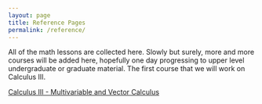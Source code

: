 ```yaml
---
layout: page
title: Reference Pages
permalink: /reference/
---
```


All of the math lessons are collected here. Slowly but surely, more and more courses will be added here, hopefully one day progressing to upper level undergraduate or graduate material. The first course that we will work on Calculus III.

<a class="page-link" href="/math/calculus-III/">Calculus III - Multivariable and Vector Calculus</a>



